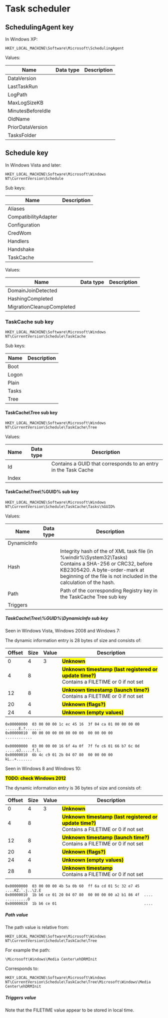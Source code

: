 # Task scheduler

## SchedulingAgent key

In Windows XP:

```
HKEY_LOCAL_MACHINE\Software\Microsoft\SchedulingAgent
```

Values:

Name | Data type | Description
--- | --- | ---
DataVersion | |
LastTaskRun | |
LogPath | |
MaxLogSizeKB | |
MinutesBeforeIdle | |
OldName | |
PriorDataVersion | |
TasksFolder | |

## Schedule key

In Windows Vista and later:

```
HKEY_LOCAL_MACHINE\Software\Microsoft\Windows NT\CurrentVersion\Schedule
```

Sub keys:

Name | Description
--- | ---
Aliases |
CompatibilityAdapter |
Configuration |
CredWom |
Handlers |
Handshake |
TaskCache |

Values:

Name | Data type | Description
--- | --- | ---
DomainJoinDetected | |
HashingCompleted | |
MigrationCleanupCompleted | |

### TaskCache sub key

```
HKEY_LOCAL_MACHINE\Software\Microsoft\Windows NT\CurrentVersion\Schedule\TaskCache
```

Sub keys:

Name | Description
--- | ---
Boot |
Logon |
Plain |
Tasks |
Tree |

#### TaskCache\\Tree sub key

```
HKEY_LOCAL_MACHINE\Software\Microsoft\Windows NT\CurrentVersion\Schedule\TaskCache\Tree
```

Values:

Name | Data type | Description
--- | --- | ---
Id | | Contains a GUID that corresponds to an entry in the Task Cache
Index | |

#### TaskCache\\Tree\\%GUID% sub key

```
HKEY_LOCAL_MACHINE\Software\Microsoft\Windows NT\CurrentVersion\Schedule\TaskCache\Tasks\%GUID%
```

Values:

Name | Data type | Description
--- | --- | ---
DynamicInfo | |
Hash | | Integrity hash of the of XML task file (in %windir%\\System32\\Tasks) <br> Contains a SHA-256 or CRC32, before KB2305420. A byte-order-mark at beginning of the file is not included in the calculation of the hash.
Path | | Path of the corresponding Registry key in the TaskCache Tree sub key
Triggers | |

##### TaskCache\\Tree\\%GUID%\\DynamicInfo sub key

Seen in Windows Vista, Windows 2008 and Windows 7:

The dynamic information entry is 28 bytes of size and consists of:

Offset | Size | Value | Description
--- | --- | --- | ---
0 | 4 | 3 | <mark style="background-color: yellow">**Unknown**</mark>
4 | 8 | | <mark style="background-color: yellow">**Unknown timestamp (last registered or update time?)**</mark> <br> Contains a FILETIME or 0 if not set
12 | 8 | | <mark style="background-color: yellow">**Unknown timestamp (launch time?)**</mark> <br> Contains a FILETIME or 0 if not set
20 | 4 | | <mark style="background-color: yellow">**Unknown (flags?)**</mark>
24 | 4 | | <mark style="background-color: yellow">**Unknown (empty values)**</mark>

```
0x00000000  03 00 00 00 1c ec 45 16  3f 04 ca 01 00 00 00 00  ......E.?.......
0x00000010  00 00 00 00 00 00 00 00  00 00 00 00              ............

0x00000000  03 00 00 00 16 6f 4a 0f  7f fe c6 01 66 b7 6c 0d  .....oJ.....f.l.
0x00000010  6b 4c c9 01 2b 04 07 80  00 00 00 00              kL..+.......
```

Seen in Windows 8 and Windows 10:

<mark style="background-color: yellow">**TODO: check Windows 2012**</mark>

The dynamic information entry is 36 bytes of size and consists of:

Offset | Size | Value | Description
--- | --- | --- | ---
0 | 4 | 3 | <mark style="background-color: yellow">**Unknown**</mark>
4 | 8 | | <mark style="background-color: yellow">**Unknown timestamp (last registered or update time?)**</mark> <br> Contains a FILETIME or 0 if not set
12 | 8 | | <mark style="background-color: yellow">**Unknown timestamp (launch time?)**</mark> <br> Contains a FILETIME or 0 if not set
20 | 4 | | <mark style="background-color: yellow">**Unknown (flags?)**</mark>
24 | 4 | | <mark style="background-color: yellow">**Unknown (empty values)**</mark>
28 | 8 | | <mark style="background-color: yellow">**Unknown timestamp**</mark> <br> Contains a FILETIME or 0 if not set

```
0x00000000  03 00 00 00 4b 5a 0b 60  ff 6a cd 01 5c 32 e7 45  ....KZ.`.j..\2.E
0x00000010  1b b6 ce 01 20 04 07 80  00 00 00 00 a2 b1 86 4f  .... ..........O
0x00000020  1b b6 ce 01                                       ....
```

##### Path value

The path value is relative from:

```
HKEY_LOCAL_MACHINE\Software\Microsoft\Windows NT\CurrentVersion\Schedule\TaskCache\Tree
```

For example the path:

```
\Microsoft\Windows\Media Center\ehDRMInit
```

Corresponds to:

```
HKEY_LOCAL_MACHINE\Software\Microsoft\Windows NT\CurrentVersion\Schedule\TaskCache\Tree\Microsoft\Windows\Media Center\ehDRMInit
```

##### Triggers value

Note that the FILETIME value appear to be stored in local time.

